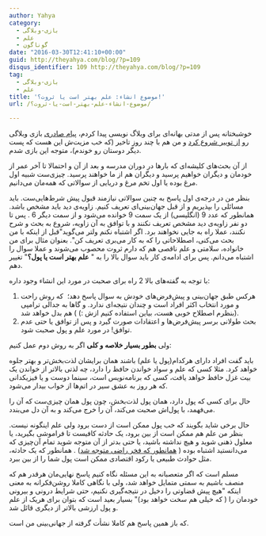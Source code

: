 ```yaml
---
author: Yahya
category:
  - بازی-وبلاگی
  - علم
  - گوناگون
date: "2016-03-30T12:41:10+00:00"
guid: http://theyahya.com/blog/?p=109
disqus_identifier: 109 http://theyahya.com/blog/?p=109
tag:
  - بازی-وبلاگی
  - علم
title: 'موضوع انشاء: علم بهتر است یا ثروت؟!'
url: /موضوع-انشاء-علم-بهتر-است-یا-ثروت؟/

---
```

خوشبختانه پس از مدتی بهانه‌ای برای وبلاگ نویسی پیدا کردم، [پیام صادری](https://twitter.com/PayamSaderi) بازی وبلاگی رو [از توییر شروع کرد](https://twitter.com/PayamSaderi/status/714405145816276992) و من هم با چند روز تاخیر (که خب مزیت‌ش این هست که پست دیگر دوستان رو خوندم)، متوجه این بازی شدم.

از آن بحث‌های کلیشه‌ای که بارها در دوران مدرسه و بعد از آن و احتمالا تا آخر عمر از خودمان و دیگران خواهیم پرسید و دیگران هم از ما خواهند پرسید. چیزی‌ست شبیه اول مرغ بوده یا اول تخم مرغ و دریایی از سوالاتی که همه‌مان می‌دانیم.

بنظر من در درجه‌ی اول پاسخ به چنین سوالاتی نیازمند قبول پیش شرط‌هایی‌ست. باید مسائلی را بپذیریم و از قبل جهان‌بینی‌ای تعریف کنیم. زاویه‌ی دید باید مشخص باشد. همانطور که عدد 9 (انگلیسی) از یک سمت 9 خوانده می‌شود و از سمت دیگر 6 . پس تا دو نفر زاویه‌ی دید مشخص تعریف نکنند و با توافق به آن زاویه، شروع به بحث و شرح نکنند، عملا راه به جایی نخواهند برد. اگر اشتباه نکنم ولتر می‌گوید"‌قبل از اینکه با من بحث می‌کنی، اصطلاحاتی را که به کار می‌بری تعریف کن". بعنوان مثال برای من خانواده، سلامتی و علم ناقصی هم که دارم ثروت محصوب می‌شوند و عملا سوال را اشتباه می‌دانم. پس برای ادامه‌ی کار باید سوال بالا را به " **علم بهتر است یا پول؟**" تغییر دهم.

با توجه به گفته‌های بالا 2 راه برای صحبت در مورد این انشاء وجود داره:

1. هرکس طبق جهان‌بینی و پیش‌فرض‌های خودش به سوال پاسخ دهد؛  که روش راحت و مورد انتخاب اکثر افراد است و چندان نتیجه‌ای ندارد. و گاها به جدالی ترامپی (‌بنظرم اصطلاح خوبی هست، بیاین استفاده کنیم ازش :‌) ) هم بدل خواهد شد.
1. بحث طولانی برسر پیش‌فرض‌ها و اعتقادات صورت گیرد و پس از توافق یا حتی عدم توافق! در مورد علم و پول صحبت شود.

ولی **بطور بسیار خلاصه و کلی** اگر به روش دوم عمل کنیم:

باید گفت افراد دارای هرکدام(پول یا علم) باشند همان برایشان لذت‌بخش‌تر و بهتر جلوه خواهد کرد. مثلا کسی که علم و سواد خواندن حافظ را دارد، چه لذتی بالاتر از خواندن یک بیت غزل حافظ خواهد یافت، کسی که برنامه‌نویس است، سینما دوست و یا فیزیکدانی که هر روز به عشق سیر در اتم‌ها از خواب بیدار می‌شود.

حال برای کسی که پول دارد، همان پول لذت‌بخش، چون پول همان چیزی‌ست که آن را می‌فهمد، با پول‌اش صحبت می‌کند، آن را خرج می‌کند و به آن دل می‌بندد.

حال برخی شاید بگویند که خب پول ممکن است از دست برود ولی علم اینگونه نیست. بنظر من علم هم ممکن است از بین برود، یک حادثه کافیست تا فراموشی بگیرید،‌ یا معلول ذهنی شوید و هیچ نداشته باشید، یا حتی بدتر از آن متوجه شوید تمام آن‌چیزی که می‌دانستید اشتباه بوده ( [همانطور که فخر راضی متوجه شد](http://daftaredel313.blogfa.com/post-45.aspx)) . همانطور که یک حادثه، مثل حوادث طبیعی یا رکود اقتصادی ممکن است پول شما را از بین ببرد.

مسلم است که اگر متعصبانه به این مسئله نگاه کنیم پاسخ نهایی‌مان هرقدر هم که منصف باشیم به سمتی متمایل خواهد شد، ولی با نگاهی کاملا روشن‌فکرانه به معنی اینکه "هیچ پیش قضاوتی را دخیل در نتیجه‌گیری نکنیم، حتی شرایط درونی و بیرونی خودمان را ( که خیلی هم سخت خواهد بود)" بسیار بعید است که بتوان برای هریک از علم و پول ارزشی بالاتر از دیگری قائل شد.

که باز همین پاسخ هم کاملا نشأت گرفته از جهانی‌بینی من است.
